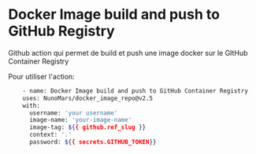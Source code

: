 # Docker Image build and push to GitHub Registry

Github action qui permet de build et push une image docker sur le GItHub Container Registry

Pour utiliser l'action:

```bash
    - name: Docker Image build and push to GitHub Container Registry
    uses: NunoMars/docker_image_repo@v2.5
    with:
      username: 'your username'
      image-name: 'your-image-name'
      image-tag: ${{ github.ref_slug }}
      context: '.'
      password: ${{ secrets.GITHUB_TOKEN}}
```
